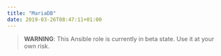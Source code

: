 ```yaml
---
title: "MariaDB"
date: 2019-03-26T08:47:11+01:00
---
```


> **WARNING**: This Ansible role is currently in beta state. Use it at your own risk.

